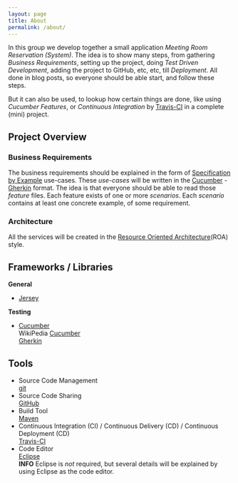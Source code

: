 ```yaml
---
layout: page
title: About
permalink: /about/
---
```


In this group we develop together a small application _Meeting Room Reservation (System)_. The idea is to show many steps, from gathering _Business Requirements_, setting up the project, doing _Test Driven Development_, adding the project to GitHub, etc, etc, till _Deployment_. All done in blog posts, so everyone should be able start, and follow these steps.

But it can also be used, to lookup how certain things are done, like using _Cucumber Features_, or _Continuous Integration_ by [Travis-CI](https://travis-ci.org/) in a complete (mini) project.


## Project Overview


### Business Requirements

The business requirements should be explained in the form of [Specification by Example](https://en.wikipedia.org/wiki/Specification_by_example) use-cases. These _use-cases_ will be written in the [Cucumber](https://cucumber.io/) - [Gherkin](https://cucumber.io/docs/reference) format. The idea is that everyone should be able to read those _feature_ files. Each feature exists of one or more _scenarios_. Each _scenario_ contains at least one concrete example, of some requirement.


### Architecture

All the services will be created in the [Resource Oriented Architecture](https://en.wikipedia.org/wiki/Resource-oriented_architecture)(ROA) style.


## Frameworks / Libraries

__General__

- [Jersey](https://jersey.java.net/)

__Testing__

- [Cucumber](https://cucumber.io/)  
  WikiPedia [Cucumber](https://en.wikipedia.org/wiki/Cucumber_(software))  
  [Gherkin](https://cucumber.io/docs/reference)


## Tools

- Source Code Management  
  [git](https://git-scm.com/)
- Source Code Sharing  
  [GitHub](https://github.com/)
- Build Tool  
  [Maven](https://maven.apache.org/)
- Continuous Integration (CI) / Continuous Delivery (CD) / Continuous Deployment (CD)  
  [Travis-CI](https://travis-ci.org/)
- Code Editor  
  [Eclipse](http://www.eclipse.org/)  
  __INFO__ Eclipse is _not_ required, but several details will be explained by using Eclipse as the code editor.

